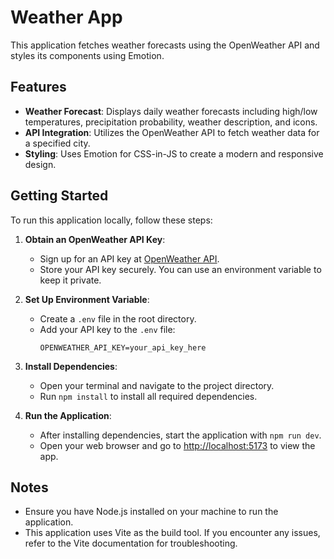 # Weather App

This application fetches weather forecasts using the OpenWeather API and styles its components using Emotion.

## Features

- **Weather Forecast**: Displays daily weather forecasts including high/low temperatures, precipitation probability, weather description, and icons.
- **API Integration**: Utilizes the OpenWeather API to fetch weather data for a specified city.
- **Styling**: Uses Emotion for CSS-in-JS to create a modern and responsive design.

## Getting Started

To run this application locally, follow these steps:

1. **Obtain an OpenWeather API Key**:
   - Sign up for an API key at [OpenWeather API](https://openweathermap.org/api).
   - Store your API key securely. You can use an environment variable to keep it private.

2. **Set Up Environment Variable**:
   - Create a `.env` file in the root directory.
   - Add your API key to the `.env` file:
     ```
     OPENWEATHER_API_KEY=your_api_key_here
     ```

3. **Install Dependencies**:
   - Open your terminal and navigate to the project directory.
   - Run `npm install` to install all required dependencies.

4. **Run the Application**:
   - After installing dependencies, start the application with `npm run dev`.
   - Open your web browser and go to [http://localhost:5173](http://localhost:5173) to view the app.

## Notes

- Ensure you have Node.js installed on your machine to run the application.
- This application uses Vite as the build tool. If you encounter any issues, refer to the Vite documentation for troubleshooting.
